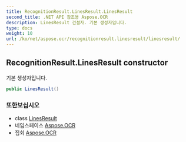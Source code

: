 ```yaml
---
title: RecognitionResult.LinesResult.LinesResult
second_title: .NET API 참조용 Aspose.OCR
description: LinesResult 건설자. 기본 생성자입니다.
type: docs
weight: 10
url: /ko/net/aspose.ocr/recognitionresult.linesresult/linesresult/
---
```

## RecognitionResult.LinesResult constructor

기본 생성자입니다.

```csharp
public LinesResult()
```

### 또한보십시오

* class [LinesResult](../)
* 네임스페이스 [Aspose.OCR](../../recognitionresult.linesresult/)
* 집회 [Aspose.OCR](../../../)


